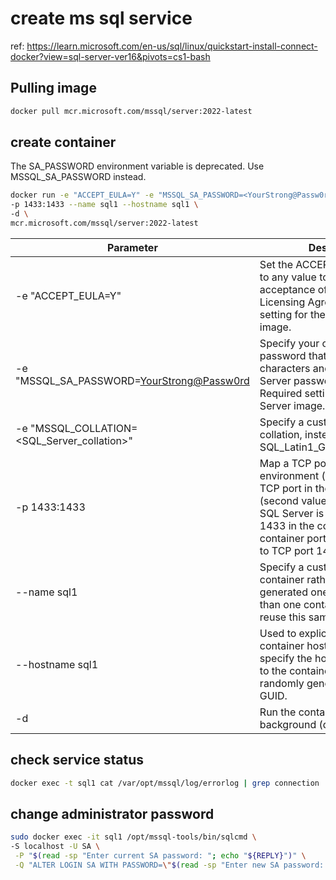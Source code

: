 # create ms sql service

ref: https://learn.microsoft.com/en-us/sql/linux/quickstart-install-connect-docker?view=sql-server-ver16&pivots=cs1-bash

## Pulling image

```bash 
docker pull mcr.microsoft.com/mssql/server:2022-latest
```

## create container

The SA_PASSWORD environment variable is deprecated. Use MSSQL_SA_PASSWORD instead.

```bash
docker run -e "ACCEPT_EULA=Y" -e "MSSQL_SA_PASSWORD=<YourStrong@Passw0rd>" \
-p 1433:1433 --name sql1 --hostname sql1 \
-d \
mcr.microsoft.com/mssql/server:2022-latest
```

| Parameter                                   | Description                                                                                                                                                                                                                                        |
|---------------------------------------------|----------------------------------------------------------------------------------------------------------------------------------------------------------------------------------------------------------------------------------------------------|
| -e "ACCEPT_EULA=Y"                          | Set the ACCEPT_EULA variable to any value to confirm your acceptance of the End-User Licensing Agreement. Required setting for the SQL Server image.                                                                                               |
| -e "MSSQL_SA_PASSWORD=<YourStrong@Passw0rd> | Specify your own strong password that is at least eight characters and meets the SQL Server password requirements. Required setting for the SQL Server image.                                                                                      |
| -e "MSSQL_COLLATION=<SQL_Server_collation>" | Specify a custom SQL Server collation, instead of the default SQL_Latin1_General_CP1_CI_AS.                                                                                                                                                        |
| -p 1433:1433                                | 	Map a TCP port on the host environment (first value) with a TCP port in the container (second value). In this example, SQL Server is listening on TCP 1433 in the container and this container port is then exposed to TCP port 1433 on the host. |
| --name sql1                                 | Specify a custom name for the container rather than a randomly generated one. If you run more than one container, you can't reuse this same name.                                                                                                  |
| --hostname sql1                             | Used to explicitly set the container hostname. If you don't specify the hostname, it defaults to the container ID, which is a randomly generated system GUID.                                                                                      |
| -d                                          | Run the container in the background (daemon).                                                                                                                                                                                                      |

## check service status

```bash
docker exec -t sql1 cat /var/opt/mssql/log/errorlog | grep connection
```

## change administrator password
```bash 
sudo docker exec -it sql1 /opt/mssql-tools/bin/sqlcmd \
-S localhost -U SA \
 -P "$(read -sp "Enter current SA password: "; echo "${REPLY}")" \
 -Q "ALTER LOGIN SA WITH PASSWORD=\"$(read -sp "Enter new SA password: "; echo "${REPLY}")\""
 ```
